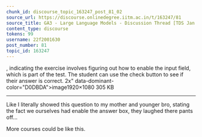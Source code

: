 ```yaml
---
chunk_id: discourse_topic_163247_post_81_02
source_url: https://discourse.onlinedegree.iitm.ac.in/t/163247/81
source_title: GA3 - Large Language Models - Discussion Thread [TDS Jan 2025]
content_type: discourse
tokens: 99
username: 22f2001630
post_number: 81
topic_id: 163247
---
```


, indicating the exercise involves figuring out how to enable the input field, which is part of the test. The student can use the check button to see if their answer is correct. 2x" data-dominant-color="D0DBDA">image1920×1080 305 KB

---

Like I literally showed this question to my mother and younger bro, stating the fact we ourselves had enable the answer box, they laughed there pants off…

More courses could be like this.
